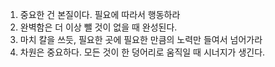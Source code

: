1. 중요한 건 본질이다. 필요에 따라서 행동하라
1. 완벽함은 더 이상 뺄 것이 없을 때 완성된다.
1. 마치 칼을 쓰듯, 필요한 곳에 필요한 만큼의 노력만 들여서 넘어가라
1. 차원은 중요하다. 모든 것이 한 덩어리로 움직일 때 시너지가 생긴다.
